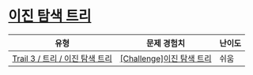 # [이진 탐색 트리](https://en.codetree.ai/trails/complete/curated-cards/challenge-bst-concept)

|유형|문제 경험치|난이도|
|---|---|---|
|[Trail 3 / 트리 / 이진 탐색 트리](https://en.codetree.ai/trail-info/novice-high/)|[[Challenge]이진 탐색 트리](https://en.codetree.ai/trails/complete/curated-cards/challenge-bst-concept/)|쉬움|

